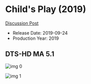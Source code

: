 # Child's Play (2019)

[Discussion Post](https://www.avsforum.com/threads/bass-eq-for-filtered-movies.2995212/post-58566000)

* Release Date: 2019-09-24
* Production Year: 2019

## DTS-HD MA 5.1

![img 0](https://i.imgur.com/LJJBDQ6.jpg)

![img 1](https://i.imgur.com/u21ldlV.png)

